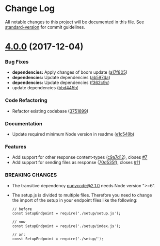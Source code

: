 # Change Log

All notable changes to this project will be documented in this file. See [standard-version](https://github.com/conventional-changelog/standard-version) for commit guidelines.

<a name="4.0.0"></a>
# [4.0.0](https://github.com/micromata/http-fake-backend/compare/v3.2.4...v4.0.0) (2017-12-04)


### Bug Fixes

* **dependencies:** Apply changes of boom update ([a17f805](https://github.com/micromata/http-fake-backend/commit/a17f805))
* **dependencies:** Update dependencies ([ab5974a](https://github.com/micromata/http-fake-backend/commit/ab5974a))
* **dependencies:** Update dependencies ([f362c9c](https://github.com/micromata/http-fake-backend/commit/f362c9c))
* update dependencies ([bbd445b](https://github.com/micromata/http-fake-backend/commit/bbd445b))


### Code Refactoring

* Refactor existing codebase ([3751899](https://github.com/micromata/http-fake-backend/commit/3751899))


### Documentation

* Update required minimum Node version in readme ([e1c549b](https://github.com/micromata/http-fake-backend/commit/e1c549b))


### Features

* Add support for other response content-types ([c9a7d12](https://github.com/micromata/http-fake-backend/commit/c9a7d12)), closes [#7](https://github.com/micromata/http-fake-backend/issues/7)
* Add support for sending files as response ([70d535f](https://github.com/micromata/http-fake-backend/commit/70d535f)), closes [#11](https://github.com/micromata/http-fake-backend/issues/11)


### BREAKING CHANGES

* The transitive dependency punycode@2.1.0 needs Node version ">=6".
* The setup.js is divided to multiple files.
Therefore you need to change the import of the setup in your endpoint files
like the following:

    ```
  // before
  const SetupEndpoint = require('./setup/setup.js');

  // now
  const SetupEndpoint = require('./setup/index.js');

  // or:
  const SetupEndpoint = require('./setup/');
  ```
